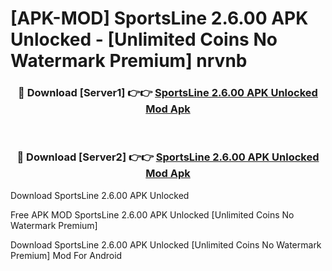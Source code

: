 # [APK-MOD] SportsLine 2.6.00 APK Unlocked - [Unlimited Coins No Watermark Premium] nrvnb



<div align="center">
<h3>🔴 Download [Server1] 👉👉 <a href="https://momento.my/?title=SportsLine_2.6.00_APK_Unlocked">SportsLine 2.6.00 APK Unlocked Mod Apk</a></h3><br>

<h3>🔴 Download [Server2] 👉👉 <a href="https://momento.my/?title=SportsLine_2.6.00_APK_Unlocked">SportsLine 2.6.00 APK Unlocked Mod Apk</a></h3>
</div>



Download SportsLine 2.6.00 APK Unlocked 

Free APK MOD SportsLine 2.6.00 APK Unlocked [Unlimited Coins No Watermark Premium]

Download SportsLine 2.6.00 APK Unlocked [Unlimited Coins No Watermark Premium] Mod For Android
